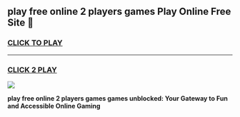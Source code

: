 
## play free online 2 players games Play Online Free Site 👋
<h3>
<a href="https://download.freeplayer.one?title=play_free_online_2_players_games&ref=21F">CLICK TO PLAY</a></h3>
<hr>

<h3>
<a href="https://download.freeplayer.one?title=play_free_online_2_players_games&ref=21F">CLICK 2 PLAY</a>
  
</h3>

<a href="https://download.freeplayer.one?title=play_free_online_2_players_games&ref=21F"><img src="https://cdnb.artstation.com/p/assets/images/images/032/539/853/original/anto-thomas-button-gif.gif"></a>


**play free online 2 players games games unblocked: Your Gateway to Fun and Accessible Online Gaming**
